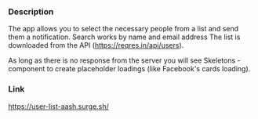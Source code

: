 ### Description

The app allows you to select the necessary people from a list and send them a notification. Search works by name and email address The list is downloaded from the API (https://reqres.in/api/users).

As long as there is no response from the server you will see Skeletons - component to create placeholder loadings (like Facebook's cards loading). 

### Link

https://user-list-aash.surge.sh/
